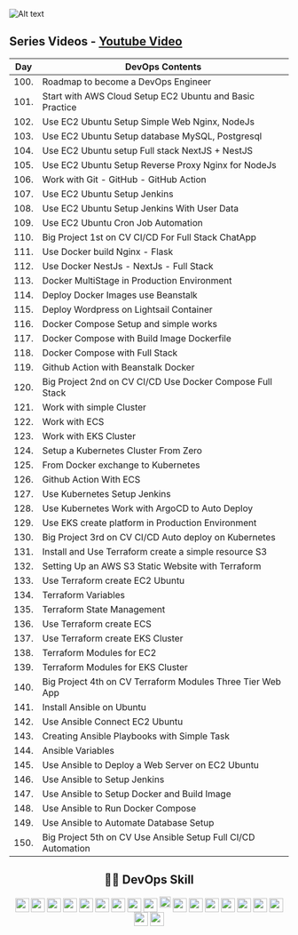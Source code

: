 ![Alt text](Images/p1.png)

## Series Videos - [Youtube Video](https://www.youtube.com/@HoangGuruu) 
<!-- <div align="center"> -->

<center>

| Day | DevOps Contents |
| ---- | ---------------- |
| 100.   | Roadmap to become a DevOps Engineer |
| 101.   | Start with AWS Cloud Setup EC2 Ubuntu and Basic Practice |
| 102.   | Use EC2 Ubuntu Setup Simple Web Nginx, NodeJs |
| 103.   | Use EC2 Ubuntu Setup database MySQL, Postgresql |
| 104.   | Use EC2 Ubuntu setup Full stack NextJS + NestJS |
| 105.   | Use EC2 Ubuntu Setup Reverse Proxy Nginx for NodeJs |
| 106.   | Work with Git - GitHub - GitHub Action |
| 107.   | Use EC2 Ubuntu Setup Jenkins |
| 108.   | Use EC2 Ubuntu Setup Jenkins With User Data |
| 109.   | Use EC2 Ubuntu Cron Job Automation |
| 110.   | Big Project 1st on CV CI/CD For Full Stack ChatApp|
| 111.   | Use Docker build Nginx - Flask | React |
| 112.   | Use Docker NestJs - NextJs - Full Stack |
| 113.   | Docker MultiStage in Production Environment |
| 114.   | Deploy Docker Images use Beanstalk |
| 115.   | Deploy Wordpress on Lightsail Container |
| 116.   | Docker Compose Setup and simple works |
| 117.   | Docker Compose with Build Image Dockerfile |
| 118.   | Docker Compose with Full Stack | Database |
| 119.   | Github Action with Beanstalk Docker |
| 120.   | Big Project 2nd on CV CI/CD Use Docker Compose Full Stack |
| 121.   | Work with simple Cluster |
| 122.   | Work with ECS |
| 123.   | Work with EKS Cluster  |
| 124.   | Setup a Kubernetes Cluster From Zero |
| 125.   | From Docker exchange to Kubernetes |
| 126.   | Github Action With ECS |
| 127.   | Use Kubernetes Setup Jenkins |
| 128.   | Use Kubernetes Work with ArgoCD to Auto Deploy |
| 129.   | Use EKS create platform in Production Environment |
| 130.   | Big Project 3rd on CV CI/CD Auto deploy on Kubernetes |
| 131.   | Install and Use Terraform create a simple resource S3 |
| 132.   | Setting Up an AWS S3 Static Website with Terraform |
| 133.   | Use Terraform create EC2 Ubuntu |
| 134.   | Terraform Variables |
| 135.   | Terraform State Management |
| 136.   | Use Terraform create ECS |
| 137.   | Use Terraform create EKS Cluster |
| 138.   | Terraform Modules for EC2 |
| 139.   | Terraform Modules for EKS Cluster |
| 140.   | Big Project 4th on CV Terraform Modules Three Tier Web App |
| 141.   | Install Ansible on Ubuntu |
| 142.   | Use Ansible Connect EC2 Ubuntu |
| 143.   | Creating Ansible Playbooks with Simple Task |
| 144.   | Ansible Variables |
| 145.   | Use Ansible to Deploy a Web Server on EC2 Ubuntu |
| 146.   | Use Ansible to Setup Jenkins |
| 147.   | Use Ansible to Setup Docker and Build Image |
| 148.   | Use Ansible to Run Docker Compose |
| 149.   | Use Ansible to Automate Database Setup |
| 150.   | Big Project 5th on CV Use Ansible Setup Full CI/CD Automation |

</center>

<!-- </div> -->

<p align="center">
 <h2 align="center"> 🧑‍💻 DevOps Skill </h2>
</p>
<p align="center"> 
 <img height="25px" src="https://img.shields.io/badge/AWS-%23FF9900.svg?style=flat&logo=amazon-aws&logoColor=white" align="center" /> <img height="25px" src="https://img.shields.io/badge/azure-%230072C6.svg?style=flat&logo=azure-devops&logoColor=white" align="center" /> <img height="25px" src="https://img.shields.io/badge/Google%20Cloud-%234285F4.svg?style=flat&logo=google-cloud&logoColor=white" align="center" /> <img height="25px" src="https://img.shields.io/badge/DigitalOcean-%230167ff.svg?style=flat&logo=digitalOcean&logoColor=white" align="center" /> <img height="25px" src="https://img.shields.io/badge/docker-%230db7ed.svg?style=flat&logo=docker&logoColor=white" align="center" /> <img height="25px" src="https://img.shields.io/badge/kubernetes-%23326ce5.svg?style=flat&logo=kubernetes&logoColor=white" align="center" /> <img height="25px" src="https://img.shields.io/badge/terraform-%235835CC.svg?style=flat&logo=terraform&logoColor=white" align="center" /> <img height="25px" src="https://img.shields.io/badge/Gradle-02303A.svg?style=flat&logo=Gradle&logoColor=white" align="center" /> <img height="25px" src="https://img.shields.io/badge/ansible-%231A1918.svg?style=flat&logo=ansible&logoColor=white" align="center" /> <img height="20px" src="https://img.shields.io/badge/jenkins-%232C5263.svg?style=flat&logo=jenkins&logoColor=white" />  <img height="25px"     
src="https://img.shields.io/badge/python-3670A0?style=flat&logo=python&logoColor=ffdd54" align="center" /> <img height="25px" src="https://img.shields.io/badge/go-%2300ADD8.svg?style=flat&logo=go&logoColor=white" align="center" /> <img height="25px" src="https://img.shields.io/badge/Amazon%20DynamoDB-4053D6?style=flat&logo=Amazon%20DynamoDB&logoColor=white" align="center" /> <img height="25px" src="https://img.shields.io/badge/MongoDB-%234ea94b.svg?style=flat&logo=mongodb&logoColor=white" align="center" /> <img height="25px" src="https://img.shields.io/badge/mysql-%2300f.svg?style=flat&logo=mysql&logoColor=white" align="center" /> <img height="25px" src="https://img.shields.io/badge/node.js-6DA55F?style=flat&logo=node.js&logoColor=white" align="center" />  
 <img height="25px" src="https://img.shields.io/badge/Apache%20Maven-C71A36?style=flat&logo=Apache%20Maven&logoColor=white" align="center" /> <img height="25px" src="https://img.shields.io/badge/nginx-%23009639.svg?style=flat&logo=nginx&logoColor=white" align="center" /> <img height="25px" src="https://img.shields.io/badge/apache-%23D42029.svg?style=flat&logo=apache&logoColor=white" align="center" />
</p>
